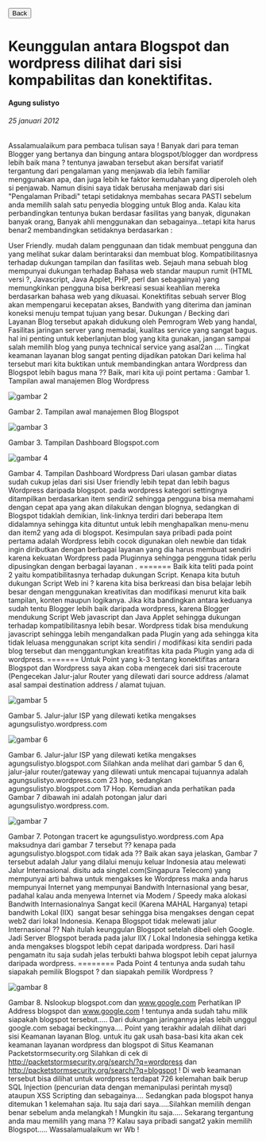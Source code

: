 [<button>Back</button>](news.html)

# Keunggulan antara Blogspot dan wordpress dilihat dari sisi kompabilitas dan konektifitas.

#### Agung sulistyo

###### 25 januari 2012

Assalamualaikum para pembaca tulisan saya ! Banyak dari para teman Blogger yang bertanya dan bingung antara blogspot/blogger dan wordpress lebih baik mana ? tentunya jawaban tersebut akan bersifat variatif tergantung dari pengalaman yang menjawab dia lebih familiar menggunakan apa, dan juga lebih ke faktor kemudahan yang diperoleh oleh si penjawab. Namun disini saya tidak berusaha menjawab dari sisi "Pengalaman Pribadi" tetapi setidaknya membahas secara PASTI sebelum anda memilih salah satu penyedia blogging untuk Blog anda. Kalau kita perbandingkan tentunya bukan berdasar fasilitas yang banyak, digunakan banyak orang, Banyak ahli menggunakan dan sebagainya...tetapi kita harus benar2 membandingkan setidaknya berdasarkan :

User Friendly. mudah dalam penggunaan dan tidak membuat pengguna dan yang melihat sukar dalam berintaraksi dan membuat blog.
Kompatibilitasnya terhadap dukungan tampilan dan fasilitas web. Sejauh mana sebuah blog mempunyai dukungan terhadap Bahasa web standar maupun rumit (HTML versi ?, Javascript, Java Applet, PHP, perl dan sebagainya) yang memungkinkan pengguna bisa berkreasi sesuai keahlian mereka berdasarkan bahasa web yang dikuasai.
Konektifitas sebuah server Blog akan mempengarui kecepatan akses, Bandwith yang diterima dan jaminan koneksi menuju tempat tujuan yang besar.
Dukungan / Becking dari Layanan Blog tersebut apakah didukung oleh Pemrogram Web yang handal, Fasilitas jaringan server yang memadai, kualitas service yang sangat bagus. hal ini penting untuk keberlanjutan blog yang kita gunakan, jangan sampai salah memilih blog yang punya technical service yang asal2an ....
Tingkat keamanan layanan blog sangat penting dijadikan patokan
Dari kelima hal tersebut mari kita buktikan untuk membandingkan antara Wordpress dan Blogspot lebih bagus mana ?? Baik, mari kita uji point pertama : Gambar 1. Tampilan awal manajemen Blog Wordpress

![gambar 2](assets/k1.jpeg)

Gambar 2. Tampilan awal manajemen Blog Blogspot

![gambar 3](assets/k2.jpeg)

Gambar 3. Tampilan Dashboard Blogspot.com

![gambar 4](assets/k3.jpeg)

Gambar 4. Tampilan Dashboard Wordpress Dari ulasan gambar diatas sudah cukup jelas dari sisi User friendly lebih tepat dan lebih bagus Wordpress daripada blogspot. pada wordpress kategori settingnya ditampilkan berdasarkan item sendiri2 sehingga pengguna bisa memahami dengan cepat apa yang akan dilakukan dengan blognya, sedangkan di Blogspot tidaklah demikian, link-linknya terdiri dari beberapa Item didalamnya sehingga kita dituntut untuk lebih menghapalkan menu-menu dan item2 yang ada di blogspot. Kesimpulan saya pribadi pada point pertama adalah Wordpress lebih cocok digunakan oleh newbie dan tidak ingin diributkan dengan berbagai layanan yang dia harus membuat sendiri karena kekuatan Wordpress pada Pluginnya sehingga pengguna tidak perlu dipusingkan dengan berbagai layanan . ======= Baik kita teliti pada point 2 yaitu kompatibilitasnya terhadap dukungan Script. Kenapa kita butuh dukungan Script Web ini ? karena kita bisa berkreasi dan bisa belajar lebih besar dengan menggunakan kreativitas dan modifikasi menurut kita baik tampilan, konten maupun logikanya. Jika kita bandingkan antara keduanya sudah tentu Blogger lebih baik daripada wordpress, karena Blogger mendukung Script Web javascript dan Java Applet sehingga dukungan terhadap kompatibilitasnya lebih besar. Wordpress tidak bisa mendukung javascript sehingga lebih mengandalkan pada Plugin yang ada sehingga kita tidak leluasa menggunakan script kita sendiri / modifikasi kita sendiri pada blog tersebut dan menggantungkan kreatifitas kita pada Plugin yang ada di wordpress. ======= Untuk Point yang k-3 tentang konektifitas antara Blogspot dan Wordpress saya akan coba mengecek dari sisi traceroute (Pengecekan Jalur-jalur Router yang dilewati dari source address /alamat asal sampai destination address / alamat tujuan.

![gambar 5](assets/k4.jpeg)

Gambar 5. Jalur-jalur ISP yang dilewati ketika mengakses agungsulistyo.wordpress.com

![gambar 6](assets/k5.jpeg)

Gambar 6. Jalur-jalur ISP yang dilewati ketika mengakses agungsulistyo.blogspot.com Silahkan anda melihat dari gambar 5 dan 6, jalur-jalur router/gateway yang dilewati untuk mencapai tujuannya adalah agungsulistyo.wordpress.com 23 hop, sedangkan agungsulistyo.blogspot.com 17 Hop. Kemudian anda perhatikan pada Gambar 7 dibawah ini adalah potongan jalur dari agungsulistyo.wordpress.com.

![gambar 7](assets/k6.jpeg)


Gambar 7. Potongan tracert ke agungsulistyo.wordpress.com Apa maksudnya dari gambar 7 tersebut ?? kenapa pada agungsulistyo.blogspot.com tidak ada ?? Baik akan saya jelaskan, Gambar 7 tersebut adalah Jalur yang dilalui menuju keluar Indonesia atau melewati Jalur Internasional. disitu ada singtel.com(Singapura Telecom) yang mempunyai arti bahwa untuk mengakses ke Wordpress maka anda harus mempunyai Internet yang mempunyai Bandwith Internasional yang besar, padahal kalau anda menyewa Internet via Modem / Speedy maka alokasi Bandwith Internasionalnya Sangat kecil (Karena MAHAL Harganya) tetapi bandwith Lokal (IIX)  sangat besar sehingga bisa mengakses dengan cepat web2 dari lokal Indonesia. Kenapa Blogspot tidak melewati jalur Internasional ?? Nah itulah keunggulan Blogspot setelah dibeli oleh Google. Jadi Server Blogspot berada pada jalur IIX / Lokal Indonesia sehingga ketika anda mengakses blogspot lebih cepat daripada wordpress. Dari hasil pengamatn itu saja sudah jelas terbukti bahwa blogspot lebih cepat jalurnya daripada wordpress. ======== Pada Point 4 tentunya anda sudah tahu siapakah pemilik Blogspot ? dan siapakah pemilik Wordpress ?

![gambar 8](assets/k7.jpeg)

Gambar 8. Nslookup blogspot.com dan www.google.com Perhatikan IP Address blogspot dan www.google.com ! tentunya anda sudah tahu milik siapakah blogspot tersebut..... Dari dukungan jaringannya jelas lebih unggul google.com sebagai beckingnya.... Point yang terakhir adalah dilihat dari sisi Keamanan layanan Blog. untuk itu gak usah basa-basi kita akan cek keamanan layanan wordpress dan blogspot di Situs Keamanan Packetstormsecurity.org Silahkan di cek di <http://packetstormsecurity.org/search/?q=wordpress> dan <http://packetstormsecurity.org/search/?q=blogspot> ! Di web keamanan tersebut bisa dilihat untuk wordpress terdapat 726 kelemahan baik berup SQL Injection (pencurian data dengan memanipulasi perintah mysql) ataupun XSS Scripting dan sebagainya.... Sedangkan pada blogspot hanya ditemukan 1 kelemahan saja. Itu saja dari saya.....Silahkan memilih dengan benar sebelum anda melangkah ! Mungkin itu saja..... Sekarang tergantung anda mau memilih yang mana ?? Kalau saya pribadi sangat2 yakin memilih Blogspot..... Wassalamualaikum wr Wb !
